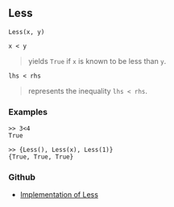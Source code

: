 ## Less

```
Less(x, y) 

x < y
```

> yields `True` if `x` is known to be less than `y`.

```
lhs < rhs
```

> represents the inequality `lhs < rhs`.
 
	
### Examples
 
```
>> 3<4
True

>> {Less(), Less(x), Less(1)}
{True, True, True}
```
 

### Github

* [Implementation of Less](https://github.com/axkr/symja_android_library/blob/master/symja_android_library/matheclipse-core/src/main/java/org/matheclipse/core/builtin/BooleanFunctions.java#L2348) 
